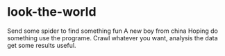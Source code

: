 # look-the-world
Send some spider to find something fun
A new boy from china
Hoping do something use the programe. 
Crawl whatever you want, analysis the data get some results useful.
